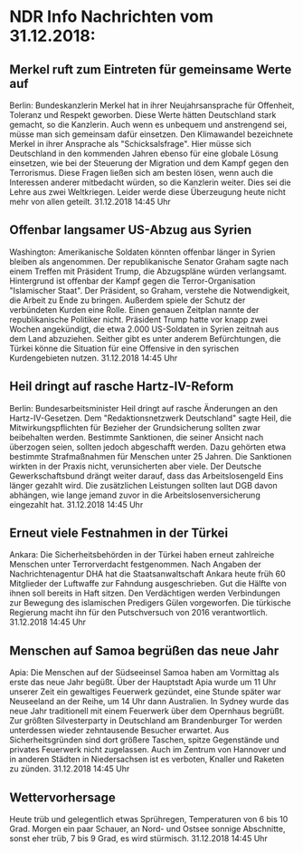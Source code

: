 # NDR Info Nachrichten vom 31.12.2018:


## Merkel ruft zum Eintreten für gemeinsame Werte auf
Berlin: Bundeskanzlerin Merkel hat in ihrer Neujahrsansprache für Offenheit, Toleranz und Respekt geworben. Diese Werte hätten Deutschland stark gemacht, so die Kanzlerin. Auch wenn es unbequem und anstrengend sei, müsse man sich gemeinsam dafür einsetzen. Den Klimawandel bezeichnete Merkel in ihrer Ansprache als "Schicksalsfrage". Hier müsse sich Deutschland in den kommenden Jahren ebenso für eine globale Lösung einsetzen, wie bei der Steuerung der Migration und dem Kampf gegen den Terrorismus. Diese Fragen ließen sich am besten lösen, wenn auch die Interessen anderer mitbedacht würden, so die Kanzlerin weiter. Dies sei die Lehre aus zwei Weltkriegen. Leider werde diese Überzeugung heute nicht mehr von allen geteilt. 31.12.2018 14:45 Uhr 

## Offenbar langsamer US-Abzug aus Syrien
Washington:	Amerikanische Soldaten könnten offenbar länger in Syrien bleiben als angenommen. Der republikanische Senator Graham sagte nach einem Treffen mit Präsident Trump, die Abzugspläne würden verlangsamt. Hintergrund ist offenbar der Kampf gegen die Terror-Organisation "Islamischer Staat". Der Präsident, so Graham, verstehe die Notwendigkeit, die Arbeit zu Ende zu bringen. Außerdem spiele der Schutz der verbündeten Kurden eine Rolle. Einen genauen Zeitplan nannte der republikanische Politiker nicht. Präsident Trump hatte vor knapp zwei Wochen angekündigt, die etwa 2.000 US-Soldaten in Syrien zeitnah aus dem Land abzuziehen. Seither gibt es unter anderem Befürchtungen, die Türkei könne die Situation für eine Offensive in den syrischen Kurdengebieten nutzen. 31.12.2018 14:45 Uhr 

## Heil dringt auf rasche Hartz-IV-Reform
Berlin:	Bundesarbeitsminister Heil dringt auf rasche Änderungen an den Hartz-IV-Gesetzen. Dem "Redaktionsnetzwerk Deutschland" sagte Heil, die Mitwirkungspflichten für Bezieher der Grundsicherung sollten zwar beibehalten werden. Bestimmte Sanktionen, die seiner Ansicht nach überzogen seien, sollten jedoch abgeschafft werden. Dazu gehörten etwa bestimmte Strafmaßnahmen für Menschen unter 25 Jahren. Die Sanktionen wirkten in der Praxis nicht, verunsicherten aber viele. Der Deutsche Gewerkschaftsbund drängt weiter darauf, dass das Arbeitslosengeld Eins länger gezahlt wird. Die zusätzlichen Leistungen sollten laut DGB davon abhängen, wie lange jemand zuvor in die Arbeitslosenversicherung eingezahlt hat. 31.12.2018 14:45 Uhr 

## Erneut viele Festnahmen in der Türkei
Ankara: Die Sicherheitsbehörden in der Türkei haben erneut zahlreiche Menschen unter Terrorverdacht festgenommen. Nach Angaben der Nachrichtenagentur DHA hat die Staatsanwaltschaft Ankara heute früh 60 Mitglieder der Luftwaffe zur Fahndung ausgeschrieben. Gut die Hälfte von ihnen soll bereits in Haft sitzen. Den Verdächtigen werden Verbindungen zur Bewegung des islamischen Predigers Gülen vorgeworfen. Die türkische Regierung macht ihn für den Putschversuch von 2016 verantwortlich. 31.12.2018 14:45 Uhr 

## Menschen auf Samoa begrüßen das neue Jahr
Apia: Die Menschen auf der Südseeinsel Samoa haben am Vormittag als erste das neue Jahr begüßt. Über der Hauptstadt Apia wurde um 11 Uhr unserer Zeit ein gewaltiges Feuerwerk gezündet, eine Stunde später war Neuseeland an der Reihe, um 14 Uhr dann Australien. In Sydney wurde das neue Jahr traditionell mit einem Feuerwerk über dem Opernhaus begrüßt. Zur größten Silvesterparty in Deutschland am Brandenburger Tor werden unterdessen wieder zehntausende Besucher erwartet. Aus Sicherheitsgründen sind dort größere Taschen, spitze Gegenstände und privates Feuerwerk nicht zugelassen. Auch im Zentrum von Hannover und in anderen Städten in Niedersachsen ist es verboten, Knaller und Raketen zu zünden. 31.12.2018 14:45 Uhr 

## Wettervorhersage
Heute trüb und gelegentlich etwas Sprühregen, Temperaturen von 6 bis 10 Grad. Morgen ein paar Schauer, an Nord- und Ostsee sonnige Abschnitte, sonst eher trüb, 7 bis 9 Grad, es wird stürmisch. 31.12.2018 14:45 Uhr 

